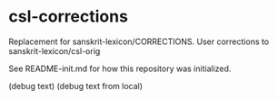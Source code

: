 # csl-corrections
Replacement for sanskrit-lexicon/CORRECTIONS. User corrections to sanskrit-lexicon/csl-orig

See README-init.md for how this repository was initialized.

(debug text)
(debug text from local)

